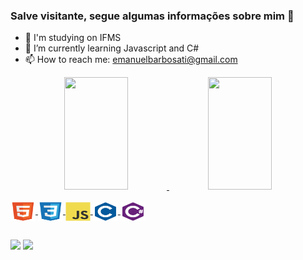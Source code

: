 ### Salve visitante, segue algumas informações sobre mim 👋

- 🔭 I'm studying  on IFMS
- 🌱 I’m currently learning Javascript and C#
- 📫 How to reach me: emanuelbarbosati@gmail.com

<div align="center">
  <a href="https://github.com/Emanuel-Perflex">
  <img height="180em" width="45%" margin-right="20px" src="https://github-readme-stats.vercel.app/api?username=Emanuel-Perflex&show_icons=true&theme=dracula&include_all_commits=true&count_private=true"/>
  <img height="180em" width="45%" src="https://github-readme-stats.vercel.app/api/top-langs/?username=Emanuel-Perflex&layout=compact&langs_count=7&theme=dracula"/>
</div>
<div style="display: inline_block"><br>
  <img align="center" alt="Emanuel-HTML" height="30" width="40" src="https://raw.githubusercontent.com/devicons/devicon/master/icons/html5/html5-original.svg">
  <img align="center" alt="Emanuel-CSS" height="30" width="40" src="https://raw.githubusercontent.com/devicons/devicon/master/icons/css3/css3-original.svg">
  <img align="center" alt="Emanuel-JS" height="30" width="40" src="https://raw.githubusercontent.com/devicons/devicon/master/icons/javascript/javascript-original.svg">
  <img align="center" alt="Emanuel-C" height="30" width="40" src="https://raw.githubusercontent.com/devicons/devicon/master/icons/c/c-plain.svg">
  <img align="center" alt="Emanuel-C" height="30" width="40" src="https://raw.githubusercontent.com/devicons/devicon/master/icons/csharp/csharp-plain.svg">
</div>
  
##
 
<div> 
  <a href="https://www.instagram.com/_gwitus1_/" target="_blank"><img src="https://img.shields.io/badge/-Instagram-%23E4405F?style=for-the-badge&logo=instagram&logoColor=white" target="_blank"></a>
  <a href="https://www.linkedin.com/in/emanuel-barbosa-aa83ba225/" target="_blank"><img src="https://img.shields.io/badge/-LinkedIn-%230077B5?style=for-the-badge&logo=linkedin&logoColor=white" target="_blank"></a> 
 
</div>
